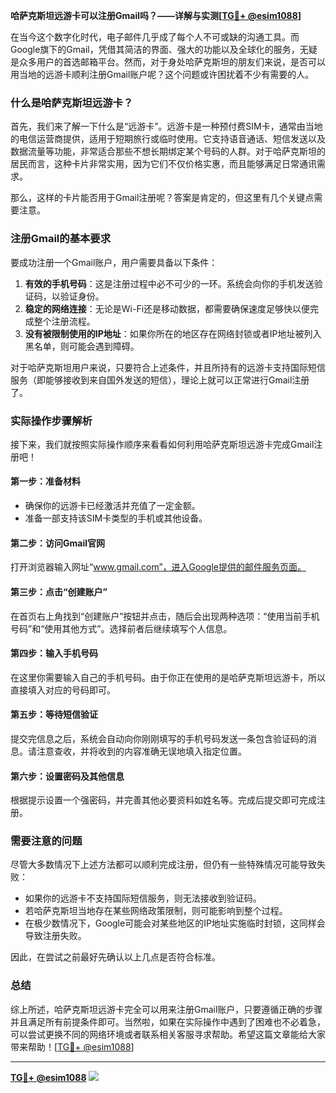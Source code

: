 **哈萨克斯坦远游卡可以注册Gmail吗？——详解与实测[[TG💪+ @esim1088](https://t.me/s/esim1088)]**

在当今这个数字化时代，电子邮件几乎成了每个人不可或缺的沟通工具。而Google旗下的Gmail，凭借其简洁的界面、强大的功能以及全球化的服务，无疑是众多用户的首选邮箱平台。然而，对于身处哈萨克斯坦的朋友们来说，是否可以用当地的远游卡顺利注册Gmail账户呢？这个问题或许困扰着不少有需要的人。

### 什么是哈萨克斯坦远游卡？

首先，我们来了解一下什么是“远游卡”。远游卡是一种预付费SIM卡，通常由当地的电信运营商提供，适用于短期旅行或临时使用。它支持语音通话、短信发送以及数据流量等功能，非常适合那些不想长期绑定某个号码的人群。对于哈萨克斯坦的居民而言，这种卡片非常实用，因为它们不仅价格实惠，而且能够满足日常通讯需求。

那么，这样的卡片能否用于Gmail注册呢？答案是肯定的，但这里有几个关键点需要注意。

### 注册Gmail的基本要求

要成功注册一个Gmail账户，用户需要具备以下条件：
1. **有效的手机号码**：这是注册过程中必不可少的一环。系统会向你的手机发送验证码，以验证身份。
2. **稳定的网络连接**：无论是Wi-Fi还是移动数据，都需要确保速度足够快以便完成整个注册流程。
3. **没有被限制使用的IP地址**：如果你所在的地区存在网络封锁或者IP地址被列入黑名单，则可能会遇到障碍。

对于哈萨克斯坦用户来说，只要符合上述条件，并且所持有的远游卡支持国际短信服务（即能够接收到来自国外发送的短信），理论上就可以正常进行Gmail注册了。

### 实际操作步骤解析

接下来，我们就按照实际操作顺序来看看如何利用哈萨克斯坦远游卡完成Gmail注册吧！

#### 第一步：准备材料
- 确保你的远游卡已经激活并充值了一定金额。
- 准备一部支持该SIM卡类型的手机或其他设备。

#### 第二步：访问Gmail官网
打开浏览器输入网址“www.gmail.com”，进入Google提供的邮件服务页面。

#### 第三步：点击“创建账户”
在首页右上角找到“创建账户”按钮并点击，随后会出现两种选项：“使用当前手机号码”和“使用其他方式”。选择前者后继续填写个人信息。

#### 第四步：输入手机号码
在这里你需要输入自己的手机号码。由于你正在使用的是哈萨克斯坦远游卡，所以直接填入对应的号码即可。

#### 第五步：等待短信验证
提交完信息之后，系统会自动向你刚刚填写的手机号码发送一条包含验证码的消息。请注意查收，并将收到的内容准确无误地填入指定位置。

#### 第六步：设置密码及其他信息
根据提示设置一个强密码，并完善其他必要资料如姓名等。完成后提交即可完成注册。

### 需要注意的问题

尽管大多数情况下上述方法都可以顺利完成注册，但仍有一些特殊情况可能导致失败：
- 如果你的远游卡不支持国际短信服务，则无法接收到验证码。
- 若哈萨克斯坦当地存在某些网络政策限制，则可能影响到整个过程。
- 在极少数情况下，Google可能会对某些地区的IP地址实施临时封锁，这同样会导致注册失败。

因此，在尝试之前最好先确认以上几点是否符合标准。

### 总结

综上所述，哈萨克斯坦远游卡完全可以用来注册Gmail账户，只要遵循正确的步骤并且满足所有前提条件即可。当然啦，如果在实际操作中遇到了困难也不必着急，可以尝试更换不同的网络环境或者联系相关客服寻求帮助。希望这篇文章能给大家带来帮助！[[TG💪+ @esim1088](https://t.me/s/esim1088)]

---

**[TG💪+ @esim1088](https://t.me/s/esim1088) ![](https://i.postimg.cc/4NQfJmqS/Snipaste-2025-05-13-00-14-12.png)**